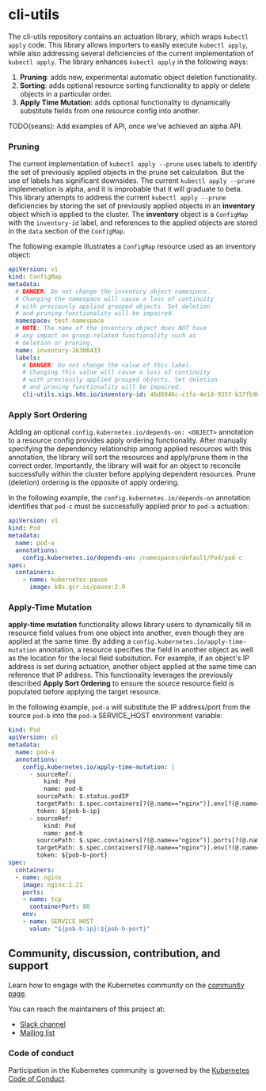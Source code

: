 # cli-utils

The cli-utils repository contains an actuation library, which wraps `kubectl apply` code.
This library allows importers to easily execute `kubectl apply`, while also
addressing several deficiencies of the current implementation of `kubectl apply`.
The library enhances `kubectl apply` in the following ways:

1. **Pruning**: adds new, experimental automatic object deletion functionality.
2. **Sorting**: adds optional resource sorting functionality to apply or delete objects
in a particular order.
3. **Apply Time Mutation**: adds optional functionality to dynamically substitute fields
from one resource config into another.

TODO(seans): Add examples of API, once we've achieved an alpha API.

### Pruning

The current implementation of `kubectl apply --prune` uses labels to identify the
set of previously applied objects in the prune set calculation. But the use of labels
has significant downsides. The current `kubectl apply --prune` implemenation is alpha,
and it is improbable that it will graduate to beta. This library attempts to address
the current `kubectl apply --prune` deficiencies by storing the set of previously
applied objects in an **inventory** object which is applied to the cluster. The
**inventory** object is a `ConfigMap` with the `inventory-id` label, and references
to the applied objects are stored in the `data` section of the `ConfigMap`.

The following example illustrates a `ConfigMap` resource used as an inventory object:

```yaml
apiVersion: v1
kind: ConfigMap
metadata:
  # DANGER: Do not change the inventory object namespace.
  # Changing the namespace will cause a loss of continuity
  # with previously applied grouped objects. Set deletion
  # and pruning functionality will be impaired.
  namespace: test-namespace
  # NOTE: The name of the inventory object does NOT have
  # any impact on group-related functionality such as
  # deletion or pruning.
  name: inventory-26306433
  labels:
    # DANGER: Do not change the value of this label.
    # Changing this value will cause a loss of continuity
    # with previously applied grouped objects. Set deletion
    # and pruning functionality will be impaired.
    cli-utils.sigs.k8s.io/inventory-id: 46d8946c-c1fa-4e1d-9357-b37fb9bae25f
```

### Apply Sort Ordering

Adding an optional `config.kubernetes.io/depends-on: <OBJECT>` annotation to a
resource config provides apply ordering functionality. After manually specifying
the dependency relationship among applied resources with this annotation, the
library will sort the resources and apply/prune them in the correct order.
Importantly, the library will wait for an object to reconcile successfully within
the cluster before applying dependent resources. Prune (deletion) ordering is
the opposite of apply ordering.

In the following example, the `config.kubernetes.io/depends-on` annotation
identifies that `pod-c` must be successfully applied prior to `pod-a`
actuation:

```yaml
apiVersion: v1
kind: Pod
metadata:
  name: pod-a
  annotations:
    config.kubernetes.io/depends-on: /namespaces/default/Pod/pod-c
spec:
  containers:
    - name: kubernetes-pause
      image: k8s.gcr.io/pause:2.0
```

### Apply-Time Mutation

**apply-time mutation** functionality allows library users to dynamically fill in
resource field values from one object into another, even though they are applied
at the same time. By adding a `config.kubernetes.io/apply-time-mutation` annotation,
a resource specifies the field in another object as well as the location for the
local field subsitution. For example, if an object's IP address is set during
actuation, another object applied at the same time can reference that IP address.
This functionality leverages the previously described **Apply Sort Ordering** to
ensure the source resource field is populated before applying the target resource.

In the following example, `pod-a` will substitute the IP address/port from the
source `pod-b` into the `pod-a` SERVICE_HOST environment variable:

```yaml
kind: Pod
apiVersion: v1
metadata:
  name: pod-a
  annotations:
    config.kubernetes.io/apply-time-mutation: |
      - sourceRef:
          kind: Pod
          name: pod-b
        sourcePath: $.status.podIP
        targetPath: $.spec.containers[?(@.name=="nginx")].env[?(@.name=="SERVICE_HOST")].value
        token: ${pob-b-ip}
      - sourceRef:
          kind: Pod
          name: pod-b
        sourcePath: $.spec.containers[?(@.name=="nginx")].ports[?(@.name=="tcp")].containerPort
        targetPath: $.spec.containers[?(@.name=="nginx")].env[?(@.name=="SERVICE_HOST")].value
        token: ${pob-b-port}
spec:
  containers:
  - name: nginx
    image: nginx:1.21
    ports:
    - name: tcp
      containerPort: 80
    env:
    - name: SERVICE_HOST
      value: "${pob-b-ip}:${pob-b-port}"
```

## Community, discussion, contribution, and support

Learn how to engage with the Kubernetes community on the [community page](http://kubernetes.io/community/).

You can reach the maintainers of this project at:

- [Slack channel](https://kubernetes.slack.com/messages/sig-cli)
- [Mailing list](https://groups.google.com/forum/#!forum/kubernetes-sig-cli)

### Code of conduct

Participation in the Kubernetes community is governed by the [Kubernetes Code of Conduct](code-of-conduct.md).
